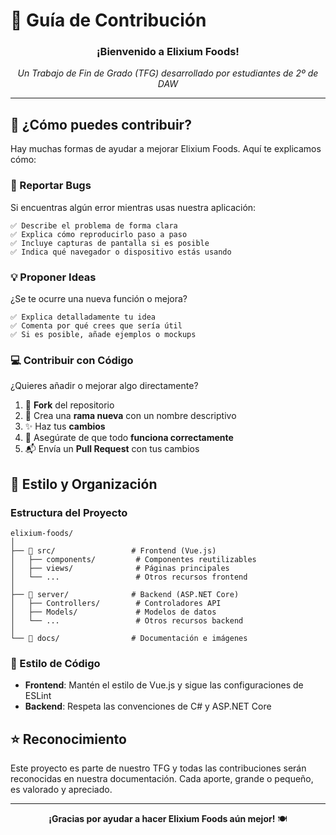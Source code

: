 # 🤝 Guía de Contribución

<div align="center">

### **¡Bienvenido a Elixium Foods!**
*Un Trabajo de Fin de Grado (TFG) desarrollado por estudiantes de 2º de DAW*

</div>

---

## 🚀 ¿Cómo puedes contribuir?

Hay muchas formas de ayudar a mejorar Elixium Foods. Aquí te explicamos cómo:

### 🐛 Reportar Bugs

Si encuentras algún error mientras usas nuestra aplicación:

```
✅ Describe el problema de forma clara
✅ Explica cómo reproducirlo paso a paso
✅ Incluye capturas de pantalla si es posible
✅ Indica qué navegador o dispositivo estás usando
```

### 💡 Proponer Ideas

¿Se te ocurre una nueva función o mejora?

```
✅ Explica detalladamente tu idea
✅ Comenta por qué crees que sería útil
✅ Si es posible, añade ejemplos o mockups
```

### 💻 Contribuir con Código

¿Quieres añadir o mejorar algo directamente?

1. 🍴 **Fork** del repositorio
2. 🌿 Crea una **rama nueva** con un nombre descriptivo
3. ✨ Haz tus **cambios**
4. 🧪 Asegúrate de que todo **funciona correctamente**
5. 📬 Envía un **Pull Request** con tus cambios

## 🎨 Estilo y Organización

### Estructura del Proyecto

```
elixium-foods/
│
├── 📁 src/                 # Frontend (Vue.js)
│   ├── components/         # Componentes reutilizables
│   ├── views/              # Páginas principales
│   └── ...                 # Otros recursos frontend
│
├── 📁 server/              # Backend (ASP.NET Core)
│   ├── Controllers/        # Controladores API
│   ├── Models/             # Modelos de datos
│   └── ...                 # Otros recursos backend
│
└── 📁 docs/                # Documentación e imágenes
```

### 📐 Estilo de Código

* **Frontend**: Mantén el estilo de Vue.js y sigue las configuraciones de ESLint
* **Backend**: Respeta las convenciones de C# y ASP.NET Core

## ⭐ Reconocimiento

Este proyecto es parte de nuestro TFG y todas las contribuciones serán reconocidas en nuestra documentación. Cada aporte, grande o pequeño, es valorado y apreciado.

---

<div align="center">

**¡Gracias por ayudar a hacer Elixium Foods aún mejor!** 🍽️

</div>
